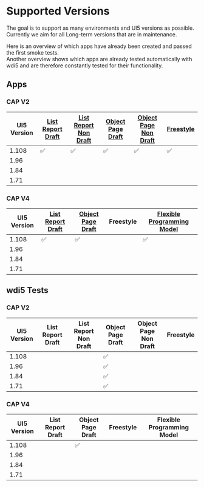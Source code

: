 # Supported Versions

The goal is to support as many environments and UI5 versions as possible.  
Currently we aim for all Long-term versions that are in maintenance.

Here is an overview of which apps have already been created and passed the first smoke tests.  
Another overview shows which apps are already tested automatically with wdi5 and are therefore constantly tested for their functionality.

## Apps

### CAP V2

| UI5 Version  | [List Report Draft](https://github.com/marianfoo/ui5-cc-excelUpload/blob/main/examples/packages/ordersv2fe/webapp/ext/controller/ListReportExt.controller.js)  | [List Report Non Draft](https://github.com/marianfoo/ui5-cc-excelUpload/blob/main/examples/packages/ordersv2fenondraft/webapp/ext/controller/ListReportExt.controller.js)  | [Object Page Draft](https://github.com/marianfoo/ui5-cc-excelUpload/blob/main/examples/packages/ordersv2fe/webapp/ext/controller/ObjectPageExt.controller.js)  | [Object Page Non Draft](https://github.com/marianfoo/ui5-cc-excelUpload/blob/main/examples/packages/ordersv2fenondraft/webapp/ext/controller/ObjectPageExt.controller.js)  | [Freestyle](https://github.com/marianfoo/ui5-cc-excelUpload/blob/main/examples/packages/ordersv2freestyle/webapp/controller/List.controller.js) |
|---|---|---|---|---|---|
| 1.108  | :white_check_mark: | :white_check_mark: | :white_check_mark: | :white_check_mark: | :white_check_mark: |
| 1.96  |   |   |   |   |   |
|  1.84 |   |   |   |   |   |
|  1.71 |   |   |   |   |   |

### CAP V4

| UI5 Version  | [List Report Draft](https://github.com/marianfoo/ui5-cc-excelUpload/blob/main/examples/packages/ordersv4fe/webapp/ext/ListReportExtController.js)  | [Object Page Draft](https://github.com/marianfoo/ui5-cc-excelUpload/blob/main/examples/packages/ordersv4fe/webapp/ext/ObjectPageExtController.js)  |  Freestyle | [Flexible Programming Model](https://github.com/marianfoo/ui5-cc-excelUpload/blob/main/examples/packages/ordersv4fpm/webapp/ext/main/Main.controller.js) |
|---|---|---|---|---|
| 1.108  | :white_check_mark:   | :white_check_mark: |  |  :white_check_mark:  |
| 1.96  |   |   |   |   |
|  1.84 |   |   |   |   |
|  1.71 |   |   |   |   |

## wdi5 Tests

### CAP V2

| UI5 Version  | List Report Draft  | List Report Non Draft  | Object Page Draft  | Object Page Non Draft  | Freestyle |
|---|---|---|---|---|---|
| 1.108  |    |   | :white_check_mark: |  |   |
| 1.96  |   |   |  :white_check_mark: |   |   |
|  1.84 |   |   |  :white_check_mark: |   |   |
|  1.71 |   |   |  :white_check_mark: |   |   |

### CAP V4

| UI5 Version  | List Report Draft  | Object Page Draft  |  Freestyle | Flexible Programming Model |
|---|---|---|---|---|
| 1.108  |    | :white_check_mark: |  |  |
| 1.96  |   |   |   |   |
|  1.84 |   |   |   |   |
|  1.71 |   |   |   |   |
